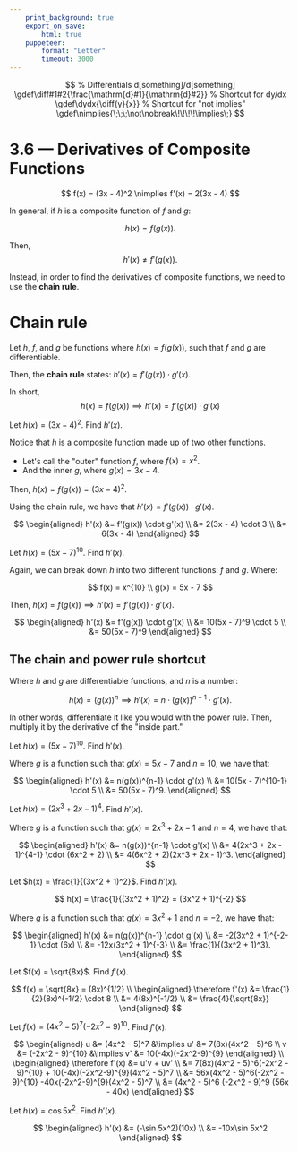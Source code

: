 ```yaml
---
    print_background: true
    export_on_save:
        html: true
    puppeteer:
        format: "Letter"
        timeout: 3000
---
```


$$
    % Differentials d[something]/d[something]
    \gdef\diff#1#2{\frac{\mathrm{d}#1}{\mathrm{d}#2}}
    % Shortcut for dy/dx
    \gdef\dydx{\diff{y}{x}}
	% Shortcut for "not implies"
    \gdef\nimplies{\;\;\;\not\nobreak\!\!\!\!\implies\;}
$$

# 3.6 — Derivatives of Composite Functions

<div><note>

$$
f(x) = (3x - 4)^2 \nimplies f'(x) = 2(3x - 4)
$$

</note></div>

In general, if $h$ is a composite function of $f$ and $g$:

$$
h(x) = f(g(x)).
$$

Then,
$$
h'(x) \neq f'(g(x)).
$$

Instead, in order to find the derivatives of composite functions, we need to use the **chain rule**.

# Chain rule

<div><def>

Let $h$, $f$, and $g$ be functions where $h(x) = f(g(x))$, such that $f$ and $g$ are differentiable.

Then, the **chain rule** states: $h'(x) = f'(g(x)) \cdot g'(x)$.

In short,
$$
h(x) = f(g(x)) \implies h'(x) = f'(g(x)) \cdot g'(x)
$$

</def></div>

<div><eg>

Let $h(x) = (3x - 4)^2$. Find $h'(x)$.

Notice that $h$ is a composite function made up of two other functions.

* Let's call the "outer" function $f$, where $f(x) = x^2$.
* And the inner $g$, where $g(x) = 3x - 4$.

Then, $h(x) = f(g(x)) = (3x - 4)^2$.

Using the chain rule, we have that $h'(x) = f'(g(x)) \cdot g'(x)$.

$$
\begin{aligned}
    h'(x) &= f'(g(x)) \cdot g'(x) \\
    &= 2(3x - 4) \cdot 3 \\
    &= 6(3x - 4)
\end{aligned}
$$

</eg></div>

<div><eg>

Let $h(x) = (5x - 7)^{10}$. Find $h'(x)$.

Again, we can break down $h$ into two different functions: $f$ and $g$. Where:

$$
f(x) = x^{10} \\
g(x) = 5x - 7
$$

Then, $h(x) = f(g(x)) \implies h'(x) = f'(g(x)) \cdot g'(x)$.

$$
\begin{aligned}
    h'(x) &= f'(g(x)) \cdot g'(x) \\
    &= 10(5x - 7)^9 \cdot 5 \\
    &= 50(5x - 7)^9
\end{aligned}
$$


</eg></div>

## The chain and power rule shortcut

<div><def>

Where $h$ and $g$ are differentiable functions, and $n$ is a number:

$$
h(x) = (g(x))^n \implies h'(x) = n \cdot (g(x))^{n-1} \cdot g'(x).
$$

In other words, differentiate it like you would with the power rule. Then, multiply it by the derivative of the "inside part."
</def></div>

<div><eg>

Let $h(x) = (5x - 7)^{10}$. Find $h'(x)$.

Where $g$ is a function such that $g(x) = 5x - 7$ and $n = 10$, we have that:

$$
\begin{aligned}
    h'(x) &= n(g(x))^{n-1} \cdot g'(x) \\
    &= 10(5x - 7)^{10-1} \cdot 5 \\
    &= 50(5x - 7)^9.
\end{aligned}
$$

</eg></div>

<div><eg>

Let $h(x) = (2x^3 + 2x - 1)^4$. Find $h'(x)$.

Where $g$ is a function such that $g(x) = 2x^3 + 2x - 1$ and $n = 4$, we have that:

$$
\begin{aligned}
    h'(x) &= n(g(x))^{n-1} \cdot g'(x) \\
    &= 4(2x^3 + 2x - 1)^{4-1} \cdot (6x^2 + 2) \\
    &= 4(6x^2 + 2)(2x^3 + 2x - 1)^3.
\end{aligned}
$$

</eg></div>

<div><eg>

Let $h(x) = \frac{1}{(3x^2 + 1)^2}$. Find $h'(x)$.

$$
h(x) = \frac{1}{(3x^2 + 1)^2} = (3x^2 + 1)^{-2}
$$

Where $g$ is a function such that $g(x) = 3x^2 + 1$ and $n = -2$, we have that:

$$
\begin{aligned}
    h'(x) &= n(g(x))^{n-1} \cdot g'(x) \\
    &= -2(3x^2 + 1)^{-2-1} \cdot (6x) \\
    &= -12x(3x^2 + 1)^{-3} \\
    &= \frac{1}{(3x^2 + 1)^3}.
\end{aligned}
$$

</eg></div>

<div><eg>

Let $f(x) = \sqrt{8x}$. Find $f'(x)$.

$$
f(x) = \sqrt{8x} = (8x)^{1/2} \\
\begin{aligned}
    \therefore f'(x) &= \frac{1}{2}(8x)^{-1/2} \cdot 8 \\
    &= 4(8x)^{-1/2} \\
    &= \frac{4}{\sqrt{8x}}
\end{aligned}
$$

</eg></div>

<div><eg>

Let $f(x) = (4x^2 - 5)^7 (-2x^2 - 9)^{10}$. Find $f'(x)$.

$$
\begin{aligned}
    u &= (4x^2 - 5)^7 &\implies u' &= 7(8x)(4x^2 - 5)^6 \\
    v &= (-2x^2 - 9)^{10} &\implies v' &= 10(-4x)(-2x^2-9)^{9}
\end{aligned}
\\
\begin{aligned}
    \therefore f'(x) &= u'v + uv' \\
    &= 7(8x)(4x^2 - 5)^6(-2x^2 - 9)^{10} + 10(-4x)(-2x^2-9)^{9}(4x^2 - 5)^7 \\
    &= 56x(4x^2 - 5)^6(-2x^2 - 9)^{10} -40x(-2x^2-9)^{9}(4x^2 - 5)^7 \\
    &= (4x^2 - 5)^6 (-2x^2 - 9)^9 (56x - 40x)
\end{aligned}
$$

</eg></div>

<div><eg>

Let $h(x) = \cos 5x^2$. Find $h'(x)$.

$$
\begin{aligned}
    h'(x) &= (-\sin 5x^2)(10x) \\
    &= -10x\sin 5x^2
\end{aligned}
$$

</eg></div>
